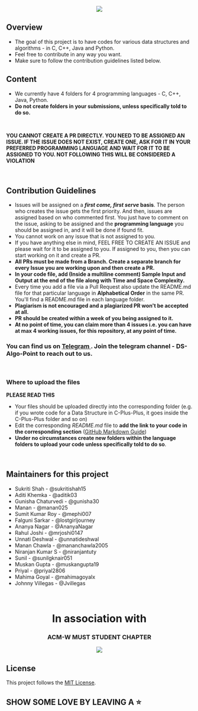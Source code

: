 <p align="center">
<img src="img/DS-Algo-Point.png"/>
</p>


## Overview

- The goal of this project is to have codes for various data structures and algorithms - in C, C++, Java and Python. 
- Feel free to contribute in any way you want.
- Make sure to follow the contribution guidelines listed below.

## Content

- We currently have 4 folders for 4 programming languages - C, C++, Java, Python.
- **Do not create folders in your submissions, unless specifically told to do so.**

<br/>

**YOU CANNOT CREATE A PR DIRECTLY. YOU NEED TO BE ASSIGNED AN ISSUE. IF THE ISSUE DOES NOT EXIST, CREATE ONE, ASK FOR IT IN YOUR PREFERRED PROGRAMMING LANGUAGE AND WAIT FOR IT TO BE ASSIGNED TO YOU. NOT FOLLOWING THIS WILL BE CONSIDERED A VIOLATION**

<br/>

## Contribution Guidelines

- Issues will be assigned on a **_first come, first serve_ basis**. The person who creates the issue gets the first priority. And then, issues are assigned based on who commented first. You just have to comment on the issue, asking to be assigned and the **programming language** you should be assigned in, and it will be done if found fit.
- You cannot work on any issue that is not assigned to you.
- If you have anything else in mind, FEEL FREE TO CREATE AN ISSUE and please wait for it to be assigned to you. If assigned to you, then you can start working on it and create a PR.
- **All PRs must be made from a Branch. Create a separate branch for every Issue you are working upon and then create a PR.**
- **In your code file, add (Inside a multiline comment) Sample Input and Output at the end of the file along with Time and Space Complexity.**
- Every time you add a file via a Pull Request also update the README.md file for that particular language in **Alphabetical Order** in the same PR. You'll find a README.md file in each language folder.
- **Plagiarism is not encouraged and a plagiarized PR won't be accepted at all.**
- **PR should be created within a week of you being assigned to it.**
- **At no point of time, you can claim more than 4 issues i.e. you can have at max 4 working issues, for this repository, at any point of time.**

### You can find us on [Telegram ](https://t.me/joinchat/H9iFuRyDNgL2FRgCrt_0aA). Join the telegram channel - DS-Algo-Point to reach out to us.

<br/>

### Where to upload the files

**PLEASE READ THIS**

- Your files should be uploaded directly into the corresponding folder (e.g. if you wrote code for a Data Structure in C-Plus-Plus, it goes inside the C-Plus-Plus folder and so on)
- Edit the corresponding _README.md_ file to **add the link to your code in the corresponding section** ([GitHub Markdown Guide](https://guides.github.com/features/mastering-markdown/))
- **Under no circumstances create new folders within the language folders to upload your code unless specifically told to do so**.

<br/>

## Maintainers for this project 
- Sukriti Shah - @sukritishah15
- Aditi Khemka - @aditik03
- Gunisha Chaturvedi - @gunisha30
- Manan - @manan025
- Sumit Kumar Roy - @mephi007
- Falguni Sarkar - @lostgirljourney
- Ananya Nagar - @AnanyaNagar
- Rahul Joshi - @mrjoshi0147
- Unnati Deshwal - @unnatideshwal
- Manan Chawla - @mananchawla2005
- Niranjan Kumar S - @niranjantuty
- Sunil - @sunilgknair051
- Muskan Gupta - @muskangupta19
- Priyal - @priyal2806
- Mahima Goyal - @mahimagoyalx
- Johnny Villegas - @Jvillegas

<br/>

<div align="center">
  <h1>In association with</h1>
  <h3>ACM-W MUST STUDENT CHAPTER</h3>
  <img src="img/ACM_MUST_Logo.png"/>
</div>

## License

This project follows the [MIT License](/LICENSE).

## SHOW SOME LOVE BY LEAVING A ⭐
